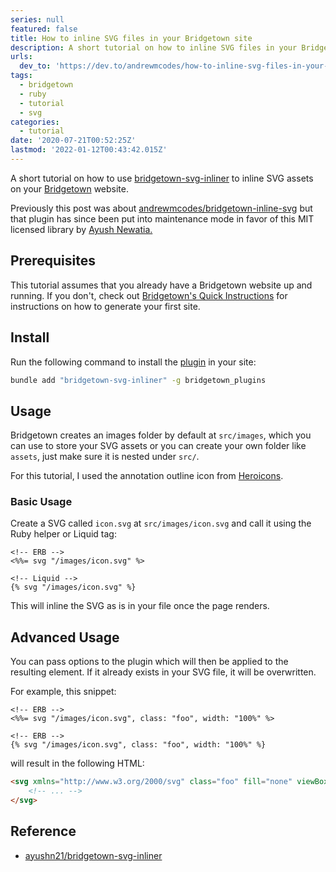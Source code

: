 ```yaml
---
series: null
featured: false
title: How to inline SVG files in your Bridgetown site
description: A short tutorial on how to inline SVG files in your Bridgetown site with bridgetown-svg-inliner.
urls:
  dev_to: 'https://dev.to/andrewmcodes/how-to-inline-svg-files-in-your-bridgetown-site-45ag'
tags:
  - bridgetown
  - ruby
  - tutorial
  - svg
categories:
  - tutorial
date: '2020-07-21T00:52:25Z'
lastmod: '2022-01-12T00:43:42.015Z'
---
```


A short tutorial on how to use [bridgetown-svg-inliner](https://github.com/ayushn21/bridgetown-svg-inliner) to inline SVG assets on your [Bridgetown](https://bridgetownrb.com) website.

Previously this post was about [andrewmcodes/bridgetown-inline-svg](https://github.com/andrewmcodes/bridgetown-inline-svg) but that plugin has since been put into maintenance mode in favor of this MIT licensed library by [Ayush Newatia.](https://twitter.com/ayushn21)

## Prerequisites

This tutorial assumes that you already have a Bridgetown website up and running. If you don't, check out [Bridgetown's Quick Instructions](https://www.bridgetownrb.com/docs/#quick-instructions) for instructions on how to generate your first site.

## Install

Run the following command to install the [plugin](https://github.com/ayushn21/bridgetown-svg-inliner) in your site:

```bash
bundle add "bridgetown-svg-inliner" -g bridgetown_plugins
```

## Usage

Bridgetown creates an images folder by default at `src/images`, which you can use to store your SVG assets or you can create your own folder like `assets`, just make sure it is nested under `src/`.

For this tutorial, I used the annotation outline icon from [Heroicons](https://heroicons.com).

### Basic Usage

Create a SVG called `icon.svg` at `src/images/icon.svg` and call it using the Ruby helper or Liquid tag:

```erb
<!-- ERB -->
<%%= svg "/images/icon.svg" %>
```

```liquid
<!-- Liquid -->
{% svg "/images/icon.svg" %}
```

This will inline the SVG as is in your file once the page renders.

## Advanced Usage

You can pass options to the plugin which will then be applied to the resulting element. If it already exists in your SVG file, it will be overwritten.

For example, this snippet:

```erb
<!-- ERB -->
<%%= svg "/images/icon.svg", class: "foo", width: "100%" %>
```

```liquid
<!-- ERB -->
{% svg "/images/icon.svg", class: "foo", width: "100%" %}
```

will result in the following HTML:

```html
<svg xmlns="http://www.w3.org/2000/svg" class="foo" fill="none" viewBox="0 0 24 24" stroke="currentColor" width="100%">
	<!-- ... -->
</svg>
```

## Reference

- [ayushn21/bridgetown-svg-inliner](https://github.com/ayushn21/bridgetown-svg-inliner)
